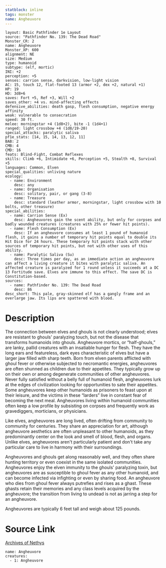 ```yaml
---
statblock: inline
tags: monster
name: Angheuvore
---
```

```statblock
layout: Basic Pathfinder 1e Layout
source: "Pathfinder No. 139: The Dead Road"
Monster_CR: 2
name: Angheuvore
Monster_XP: 600
alignment: NE
size: Medium
type: humanoid
subtype: (elf, mortic)
INI: +2
perception: +5
senses: carrion sense, darkvision, low-light vision
AC: 15, touch 12, flat-footed 13 (armor +2, dex +2, natural +1)
HP: 19
HD: 3d8+6
saves: Fort +5, Ref +3, Will +2
saves_other: +4 vs. mind-affecting effects
defensive_abilities: death gasp, flesh consumption, negative energy affinity
weak: vulnerable to consecration
speed: 30 ft.
melee: morningstar +4 (1d8+2), bite -1 (1d4+1)
ranged: light crossbow +4 (1d8/19-20)
special_attacks: paralytic saliva
pf1e_stats: [14, 15, 14, 13, 12, 11]
BAB: 2
CMB: 4
CMD: 16
feats: Blind-Fight, Combat Reflexes
skills: Climb +6, Intimidate +6, Perception +5, Stealth +8, Survival +5
languages: Common, Elven
special_qualities: unliving nature
ecology:
  - name: Environment
    desc: any
  - name: Organisation
    desc: solitary, pair, or gang (3-8)
  - name: Treasure
    desc: standard (leather armor, morningstar, light crossbow with 10 bolts, other treasure)
special_abilities:
  - name: Carrion Sense (Ex)
    desc: Angheuvores gain the scent ability, but only for corpses and badly wounded creatures (creatures with 25% or fewer hit points).
  - name: Flesh Consumption (Ex)
    desc: If an angheuvore consumes at least 1 pound of humanoid flesh, it gains a number of temporary hit points equal to double its Hit Dice for 24 hours. These temporary hit points stack with other sources of temporary hit points, but not with other uses of this ability.
  - name: Paralytic Saliva (Su)
    desc: Three times per day, as an immediate action an angheuvore can affect a living creature it bites with paralytic saliva. An affected creature is paralyzed for 1 round unless it succeeds at a DC 13 Fortitude save. Elves are immune to this effect. The save DC is Constitution-based.
sources:
  - name: Pathfinder No. 139: The Dead Road
    desc: 86
desc_short: This pale, gray-skinned elf has a gangly frame and an overlarge jaw. Its lips are spattered with blood.
```
# Description
The connection between elves and ghouls is not clearly understood; elves are resistant to ghouls' paralyzing touch, but not the disease that transforms humanoids into ghouls. Angheuvore mortics, or “half-ghouls,” are lanky, pallid creatures with an insatiable hunger for flesh. They have the long ears and featureless, dark eyes characteristic of elves but have a larger jaw filled with sharp teeth. Born from elven parents afflicted with ghoul fever or otherwise subjected to necromantic energies, angheuvores are often shunned as children due to their appetites. They typically grow up on their own or among degenerate communities of other angheuvores. Never fully satisfied without a belly full of humanoid flesh, angheuvores lurk at the edges of civilization looking for opportunities to sate their appetites. Some angheuvores keep other humanoids as prisoners to feast upon at their leisure, and the victims in these “larders” live in constant fear of becoming the next meal. Angheuvores living within humanoid communities often keep a low profile by subsisting on corpses and frequently work as gravediggers, morticians, or physicians.

 Like elves, angheuvores are long lived, often drifting from community to community for centuries. They share an appreciation for art, although angheuvore aesthetics are often unpleasant to other humanoids, as they predominantly center on the look and smell of blood, flesh, and organs. Unlike elves, angheuvores aren't particularly patient and don't take any particular care to live in harmony with their surroundings.

 Angheuvores and ghouls get along reasonably well, and they often share hunting territory or even coexist in the same isolated communities. Angheuvores enjoy the elven immunity to the ghouls' paralyzing toxin, but angheuvores are as susceptible to ghoul fever as any other humanoid, and can become infected via infighting or even by sharing food. An angheuvore who dies from ghoul fever always putrefies and rises as a ghast. These ghasts retain their memories and any class levels acquired by the angheuvore; the transition from living to undead is not as jarring a step for an angheuvore.

 Angheuvores are typically 6 feet tall and weigh about 125 pounds.
# Source Link
[Archives of Nethys](https://aonprd.com/MonsterDisplay.aspx?ItemName=Angheuvore)
```encounter-table
name: Angheuvore
creatures:
  - 1: Angheuvore
```
